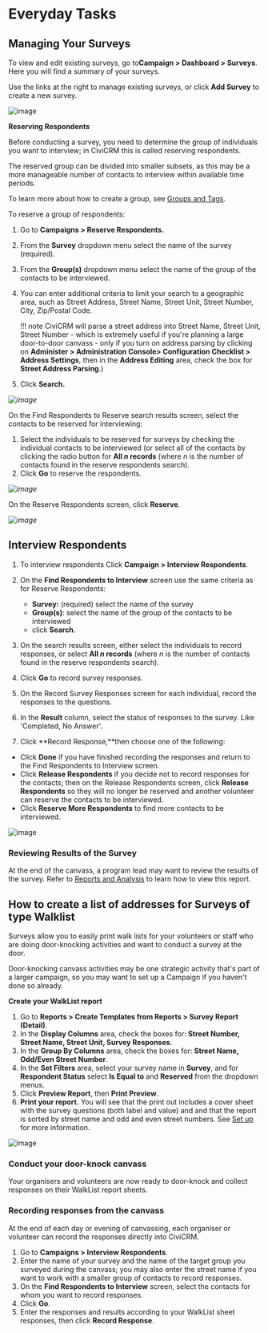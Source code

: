 # Everyday Tasks

## Managing Your Surveys

To view and edit existing surveys, go to**Campaign > Dashboard >
Surveys**. Here you will find a summary of your surveys.

Use the links at the right to manage existing surveys, or click **Add
Survey** to create a new survey. 

![image](/img/survey_everyday_dashboard.png)

**Reserving Respondents**

Before conducting a survey, you need to determine the group of
individuals you want to interview; in CiviCRM this is called reserving
respondents.

The reserved group can be divided into smaller subsets, as this may be a
more manageable number of contacts to interview within available time
periods.

To learn more about how to create a group, see [Groups and Tags](/organising-your-data/groups-and-tags.md). 

To reserve a group of respondents:

1.  Go to **Campaigns > Reserve Respondents.**
2.  From the **Survey** dropdown menu select the name of the
    survey (required).
3.  From the **Group(s)** dropdown menu select the name of the group of
    the contacts to be interviewed.
4.  You can enter additional criteria to limit your search to a
    geographic area, such as Street Address, Street Name, Street Unit,
    Street Number, City, Zip/Postal Code.
    
    !!! note
        CiviCRM will parse a street address into Street Name, Street Unit, 
        Street Number - which is extremely useful if you're planning a large 
        door-to-door canvass - only if you turn on address parsing by clicking 
        on **Administer > Administration Console> Configuration Checklist > 
        Address Settings**, then in the **Address Editing** area, check the box 
        for **Street Address Parsing**.)
        
5.  Click **Search.**

*![image](/img/survey_reserve_findrespondents_search.png)*

On the Find Respondents to Reserve search results screen, select the
contacts to be reserved for interviewing:

1.  Select the individuals to be reserved for surveys by checking the
    individual contacts to be interviewed (or select all of the contacts
    by clicking the radio button for **All *n* records** (where *n* is
    the number of contacts found in the reserve respondents search).
2.  Click **Go** to reserve the respondents.

*![image](/img/survey_reserve_findrespondents_results.png)*



On the Reserve Respondents screen, click **Reserve**.

*![image](/img/survey_reserverespondents.png)*

## Interview Respondents

1.  To interview respondents Click **Campaign > Interview
    Respondents**.
2.  On the **Find Respondents to Interview** screen use the same
    criteria as for Reserve Respondents:

     -   **Survey:** (required) select the name of the survey
     -   **Group(s)**: select the name of the group of the contacts to be
        interviewed
     -   click **Search**.

1.  On the search results screen, either select the individuals to
    record responses, or select **All *n* records** (where *n* is the
    number of contacts found in the reserve respondents search).
2.  Click **Go** to record survey responses. 
     
3.  On the Record Survey Responses screen for each individual, record
    the responses to the questions. 
4.  In the **Result** column, select the status of responses to the
    survey. Like 'Completed, No Answer'. 
5.  Click **Record Response,**then choose one of the following:

 -   Click **Done** if you have finished recording the responses and
     return to the Find Respondents to Interview screen. 
 -   Click **Release Respondents** if you decide not to record
     responses for the contacts; then on the Release Respondents
     screen, click **Release Respondents** so they will no longer be
     reserved and another volunteer can reserve the contacts to be
     interviewed.
 -   Click **Reserve More Respondents** to find more contacts to be
     interviewed.

![image](/img/record_survey_responses.jpg)

### Reviewing Results of the Survey

At the end of the canvass, a program lead may want to review the results of the survey. Refer to [Reports and Analysis](/survey/reports-and-analysis.md) to learn how to view this report.

## How to create a list of addresses for Surveys of type Walklist

Surveys allow you to easily print walk lists for your volunteers or
staff who are doing door-knocking activities and want to conduct a
survey at the door.

Door-knocking canvass activities may be one strategic activity that's
part of a larger campaign, so you may want to set up a Campaign if you
haven't done so already. 

**Create your WalkList report**

1.  Go to **Reports > Create Templates from Reports > Survey Report
    (Detail)**.
2.  In the **Display Columns** area, check the boxes for: **Street
    Number, Street Name, Street Unit, Survey Responses**.
3.  In the **Group By Columns** area, check the boxes for: **Street
    Name, Odd/Even Street Number**.
4.  In the **Set Filters** area, select your survey name in **Survey**,
    and for **Respondent Status** select **Is Equal
    to** and **Reserved** from the dropdown menus.
5.  Click **Preview Report**, then **Print Preview**.   
6.  **Print your report.** You will see that the print out includes a cover sheet with the survey questions (both label and value) and and that the report is sorted by street name and odd and even street numbers. See [Set up](/survey/set-up.md) for more information. 

![image](/img/walklist_cover_sheet.jpg)

### Conduct your door-knock canvass

Your organisers and volunteers are now ready to door-knock and collect
responses on their WalkList report sheets. 

### Recording responses from the canvass

At the end of each day or evening of canvassing, each organiser or
volunteer can record the responses directly into CiviCRM.

1.  Go to **Campaigns > Interview Respondents**.
2.  Enter the name of your survey and the name of the target group you
    surveyed during the canvass; you may also enter the street name if
    you want to work with a smaller group of contacts to record
    responses. 
3.  On the **Find Respondents to Interview** screen, select the contacts
    for whom you want to record responses.
4.  Click **Go**.
5.  Enter the responses and results according to your WalkList sheet
    responses, then click **Record Response**. 


